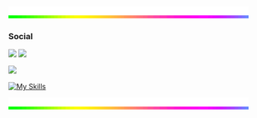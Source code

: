 
![](line-rainbow.gif)

### Social
[![](https://img.shields.io/badge/LinkedIn-0077B5?style=for-the-badge&logo=linkedin&logoColor=white)](https://www.linkedin.com/in/gustavo-segre-5a974416b/)
[![](https://img.shields.io/badge/Instagram-E4405F?style=for-the-badge&logo=instagram&logoColor=white)](https://www.instagram.com/segre_/)





<!--- README-STATS> (https://github.com/anuraghazra/github-readme-stats) -->

![](https://github-readme-stats.vercel.app/api?username=gustavosegre&show_icons=true&theme=tokyonight)

[![My Skills](https://skillicons.dev/icons?i=py,mysql)](https://skillicons.dev)

![](line-rainbow.gif)




